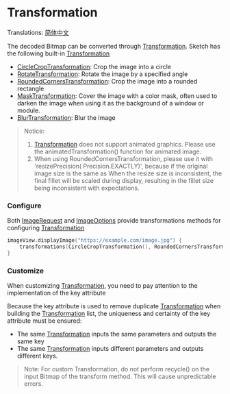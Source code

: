 # Transformation

Translations: [简体中文](transformation_zh.md)

The decoded Bitmap can be converted through [Transformation]. Sketch has the following
built-in [Transformation]

* [CircleCropTransformation]: Crop the image into a circle
* [RotateTransformation]: Rotate the image by a specified angle
* [RoundedCornersTransformation]: Crop the image into a rounded rectangle
* [MaskTransformation]: Cover the image with a color mask, often used to darken the image when using
  it as the background of a window or module.
* [BlurTransformation]: Blur the image

> Notice:
> 1. [Transformation] does not support animated graphics. Please use the animatedTransformation()
     function for animated image.
> 2. When using RoundedCornersTransformation, please use it with 'resizePrecision(
     Precision.EXACTLY)', because if the original image size is the same as
     When the resize size is inconsistent, the final fillet will be scaled during display, resulting
     in the fillet size being inconsistent with expectations.

### Configure

Both [ImageRequest] and [ImageOptions] provide transformations methods for
configuring [Transformation]

```kotlin
imageView.displayImage("https://example.com/image.jpg") {
    transformations(CircleCropTransformation(), RoundedCornersTransformation(20f))
}
```

### Customize

When customizing [Transformation], you need to pay attention to the implementation of the key
attribute

Because the key attribute is used to remove duplicate [Transformation] when building
the [Transformation] list, the uniqueness and certainty of the key attribute must be ensured:

* The same [Transformation] inputs the same parameters and outputs the same key
* The same [Transformation] inputs different parameters and outputs different keys.

> Note: For custom Transformation, do not perform recycle() on the input Bitmap of the transform
> method. This will cause unpredictable errors.

[Transformation]: ../../sketch-core/src/commonMain/kotlin/com/github/panpf/sketch/transform/Transformation.kt

[CircleCropTransformation]: ../../sketch-core/src/commonMain/kotlin/com/github/panpf/sketch/transform/CircleCropTransformation.kt

[RotateTransformation]: ../../sketch-core/src/commonMain/kotlin/com/github/panpf/sketch/transform/RotateTransformation.kt

[RoundedCornersTransformation]: ../../sketch-core/src/commonMain/kotlin/com/github/panpf/sketch/transform/RoundedCornersTransformation.kt

[MaskTransformation]: ../../sketch-core/src/commonMain/kotlin/com/github/panpf/sketch/transform/MaskTransformation.kt

[BlurTransformation]: ../../sketch-core/src/commonMain/kotlin/com/github/panpf/sketch/transform/BlurTransformation.kt

[ImageRequest]: ../../sketch-core/src/commonMain/kotlin/com/github/panpf/sketch/request/ImageRequest.kt

[ImageOptions]: ../../sketch-core/src/commonMain/kotlin/com/github/panpf/sketch/request/ImageOptions.kt